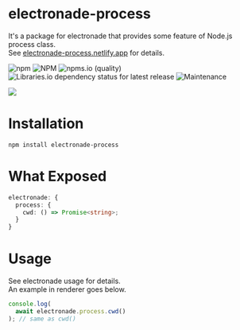 # electronade-process

It's a package for electronade that provides some feature of Node.js process class.  
See [electronade-process.netlify.app](https://electronade-process.netlify.app/) for details.

![npm](https://img.shields.io/npm/v/electronade-process)
![NPM](https://img.shields.io/npm/l/electronade-process)
![npms.io (quality)](https://img.shields.io/npms-io/quality-score/electronade-process)
![Libraries.io dependency status for latest release](https://img.shields.io/librariesio/release/npm/electronade-process)
![Maintenance](https://img.shields.io/maintenance/yes/2022)

[![](https://nodei.co/npm/electronade-process.svg?mini=true)](https://www.npmjs.com/package/electronade-process)


# Installation
``` shell
npm install electronade-process
```

# What Exposed
``` typescript
electronade: {
  process: {
    cwd: () => Promise<string>;
  }
}
```

# Usage
See electronade usage for details.  
An example in renderer goes below.

``` javascript
console.log(
  await electronade.process.cwd()
); // same as cwd()

```
